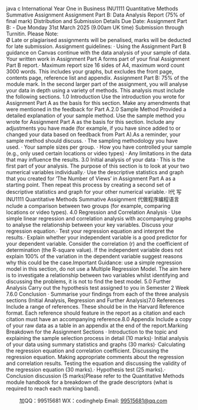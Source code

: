 java c
International Year One in Business 
INU1111 
Quantitative Methods Summative Assignment 
Assignment Part B: Data Analysis Report (75% of final mark) 
Distribution and Submission Details 
Due Date: Assignment Part B: - Due Monday 31st March 2025 (9.00am UK time) Submission through Turnitin.
Please Note:  
Ø   Late or plagiarised assignments will be penalised, marks will be deducted for late submission.
Assignment guidelines: ·   Using the Assignment Part B guidance on Canvas continue with the data analysis of your sample of data. Your written work in Assignment Part A forms part of your final Assignment Part B report.·   Maximum report size 16 sides of A4, maximum word count 3000 words. This includes your graphs, but excludes the front page, contents page, reference list and appendix.
Assignment Part B: 75% of the module mark. 
In the second larger part of the assignment, you will analyse your data in depth using a variety of methods. This analysis must include the following sections.
1.0 Introduction Use the introduction you wrote for Assignment Part A as the basis for this section. Make any amendments that were mentioned in the feedback for Part A.2.0  Sample Method Provided a detailed explanation of your sample method. Use the sample method you wrote for Assignment Part A as the basis for this section. Include any adjustments you have made (for example, if you have since added to or changed your data based on feedback from Part A).As a reminder, your sample method should discuss.
·   The sampling methodology you have used.
·   Your sample sizes per group.
·   How you have controlled your sample (e.g., only used certain locations or video types)
·   Any limitations in the data that may influence the results.
3.0 Initial analysis of your data ·   This is the first part of your analysis. The purpose of this section is to look at your two numerical variables individually.·   Use the descriptive statistics and graph that you created for ‘The Number of Views’ in Assignment Part A as a starting point. Then repeat this process by creating a second set of descriptive statistics and graph for your other numerical variable.·   I代 写INU1111 Quantitative Methods Summative Assignment
代做程序编程语言nclude a comparison between two groups (for example, comparing locations or video types).
4.0 Regression and Correlation Analysis ·   Use simple linear regression and correlation analysis with accompanying graphs to analyse the relationship between your key variables. Discuss your regression equation.·   Test your regression equation and interpret the results.·   Explain whether your independent variable is a good predictor for your dependent variable. Consider the correlation (r) and the coefficient of determination (the R-square value). If the independent variable does not explain 100% of the variation in the dependent variable suggest reasons why this could be the case.Important Guidance: use a simple regression model in this section, do not use a Multiple Regression Model. The aim here is to investigate a relationship between two variables whilst identifying and discussing the problems, it is not to find the best model. 5.0 Further Analysis Carry out the hypothesis test assigned to you in Semester 2 Week 7.6.0 Conclusion ·   Summarise your findings from each of the three analysis sections (Initial Analysis, Regression and Further Analysis)7.0 References Include a range of references. These should be in the Harvard Reference format. Each reference should feature in the report as a citation and each citation must have an accompanying reference.8.0 Appendix Include a copy of your raw data as a table in an appendix at the end of the report.Marking Breakdown for the Assignment Sections ·   Introduction to the topic and explaining the sample selection process in detail (10 marks)·   Initial analysis of your data using summary statistics and graphs (30 marks)·   Calculating the regression equation and correlation coefficient. Discussing the regression equation. Making appropriate comments about the regression and correlation results. Testing the equation and discussing the validity of the regression equation (30 marks).·   Hypothesis test (25 marks).·   Conclusion discussion (5 marks)Please refer to the Quantitative Methods module handbook for a breakdown of the grade descriptors (what is required to reach each marking band).

         
加QQ：99515681  WX：codinghelp  Email: 99515681@qq.com
